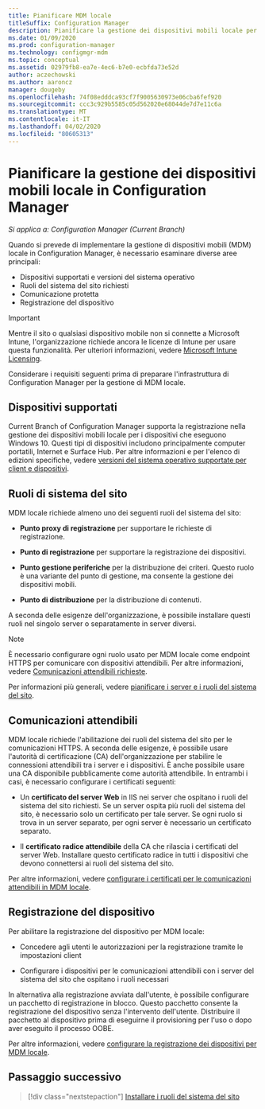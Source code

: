 ```yaml
---
title: Pianificare MDM locale
titleSuffix: Configuration Manager
description: Pianificare la gestione dei dispositivi mobili locale per gestire i dispositivi mobili in Configuration Manager
ms.date: 01/09/2020
ms.prod: configuration-manager
ms.technology: configmgr-mdm
ms.topic: conceptual
ms.assetid: 02979fb8-ea7e-4ec6-b7e0-ecbfda73e52d
author: aczechowski
ms.author: aaroncz
manager: dougeby
ms.openlocfilehash: 74f08edddca93cf7f9005630973e06cba6fef920
ms.sourcegitcommit: ccc3c929b5585c05d562020e68044de7d7e11c6a
ms.translationtype: MT
ms.contentlocale: it-IT
ms.lasthandoff: 04/02/2020
ms.locfileid: "80605313"
---
```

# <a name="plan-for-on-premises-mdm-in-configuration-manager"></a>Pianificare la gestione dei dispositivi mobili locale in Configuration Manager

*Si applica a: Configuration Manager (Current Branch)*

Quando si prevede di implementare la gestione di dispositivi mobili (MDM) locale in Configuration Manager, è necessario esaminare diverse aree principali:

- Dispositivi supportati e versioni del sistema operativo
- Ruoli del sistema del sito richiesti
- Comunicazione protetta
- Registrazione del dispositivo

> [!IMPORTANT]
> Mentre il sito o qualsiasi dispositivo mobile non si connette a Microsoft Intune, l'organizzazione richiede ancora le licenze di Intune per usare questa funzionalità. Per ulteriori informazioni, vedere [Microsoft Intune Licensing](https://docs.microsoft.com/intune/fundamentals/licenses).

Considerare i requisiti seguenti prima di preparare l'infrastruttura di Configuration Manager per la gestione di MDM locale.

## <a name="supported-devices"></a><a name="bkmk_devices"></a> Dispositivi supportati  

Current Branch of Configuration Manager supporta la registrazione nella gestione dei dispositivi mobili locale per i dispositivi che eseguono Windows 10. Questi tipi di dispositivi includono principalmente computer portatili, Internet e Surface Hub. Per altre informazioni e per l'elenco di edizioni specifiche, vedere [versioni del sistema operativo supportate per client e dispositivi](/configmgr/core/plan-design/configs/supported-operating-systems-for-clients-and-devices#bkmk_OnpremOS).

## <a name="site-system-roles"></a><a name="bkmk_roles"></a>Ruoli di sistema del sito

MDM locale richiede almeno uno dei seguenti ruoli del sistema del sito:

- **Punto proxy di registrazione** per supportare le richieste di registrazione.

- **Punto di registrazione** per supportare la registrazione dei dispositivi.

- **Punto gestione periferiche** per la distribuzione dei criteri. Questo ruolo è una variante del punto di gestione, ma consente la gestione dei dispositivi mobili.

- **Punto di distribuzione** per la distribuzione di contenuti.

A seconda delle esigenze dell'organizzazione, è possibile installare questi ruoli nel singolo server o separatamente in server diversi.

> [!NOTE]
> È necessario configurare ogni ruolo usato per MDM locale come endpoint HTTPS per comunicare con dispositivi attendibili. Per altre informazioni, vedere [Comunicazioni attendibili richieste](#bkmk_trustedComs).

Per informazioni più generali, vedere [pianificare i server e i ruoli del sistema del sito](/sccm/core/plan-design/hierarchy/plan-for-site-system-servers-and-site-system-roles).

## <a name="trusted-communications"></a><a name="bkmk_trustedComs"></a>Comunicazioni attendibili

MDM locale richiede l'abilitazione dei ruoli del sistema del sito per le comunicazioni HTTPS. A seconda delle esigenze, è possibile usare l'autorità di certificazione (CA) dell'organizzazione per stabilire le connessioni attendibili tra i server e i dispositivi. È anche possibile usare una CA disponibile pubblicamente come autorità attendibile. In entrambi i casi, è necessario configurare i certificati seguenti:

- Un **certificato del server Web** in IIS nei server che ospitano i ruoli del sistema del sito richiesti. Se un server ospita più ruoli del sistema del sito, è necessario solo un certificato per tale server. Se ogni ruolo si trova in un server separato, per ogni server è necessario un certificato separato.

- Il **certificato radice attendibile** della CA che rilascia i certificati del server Web. Installare questo certificato radice in tutti i dispositivi che devono connettersi ai ruoli del sistema del sito.

Per altre informazioni, vedere [configurare i certificati per le comunicazioni attendibili in MDM locale](/sccm/mdm/get-started/set-up-certificates-on-premises-mdm).

## <a name="device-enrollment"></a><a name="bkmk_enrollment"></a>Registrazione del dispositivo

Per abilitare la registrazione del dispositivo per MDM locale:

- Concedere agli utenti le autorizzazioni per la registrazione tramite le impostazioni client

- Configurare i dispositivi per le comunicazioni attendibili con i server del sistema del sito che ospitano i ruoli necessari

In alternativa alla registrazione avviata dall'utente, è possibile configurare un pacchetto di registrazione in blocco. Questo pacchetto consente la registrazione del dispositivo senza l'intervento dell'utente. Distribuire il pacchetto al dispositivo prima di eseguirne il provisioning per l'uso o dopo aver eseguito il processo OOBE.

Per altre informazioni, vedere [configurare la registrazione dei dispositivi per MDM locale](/sccm/mdm/get-started/set-up-device-enrollment-on-premises-mdm).

## <a name="next-step"></a>Passaggio successivo

> [!div class="nextstepaction"]
> [Installare i ruoli del sistema del sito](/configmgr/mdm/get-started/install-site-system-roles-for-on-premises-mdm)
